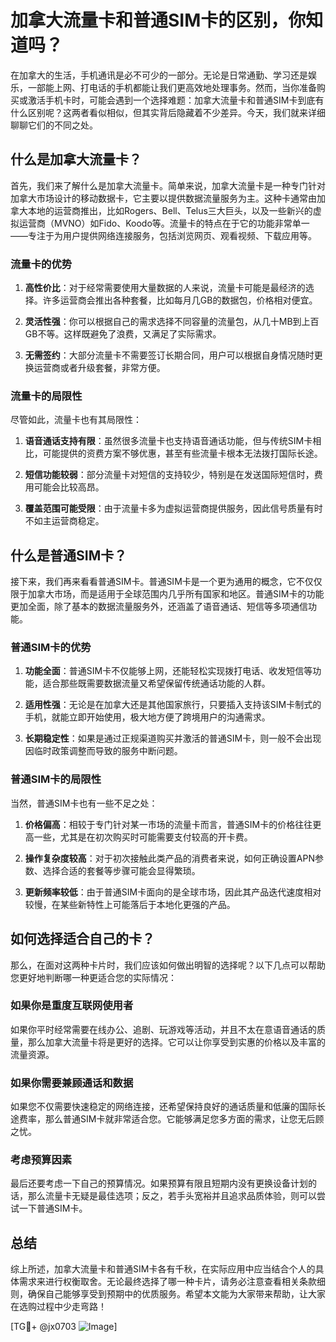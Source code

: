 # 加拿大流量卡和普通SIM卡的区别，你知道吗？

在加拿大的生活，手机通讯是必不可少的一部分。无论是日常通勤、学习还是娱乐，一部能上网、打电话的手机都能让我们更高效地处理事务。然而，当你准备购买或激活手机卡时，可能会遇到一个选择难题：加拿大流量卡和普通SIM卡到底有什么区别呢？这两者看似相似，但其实背后隐藏着不少差异。今天，我们就来详细聊聊它们的不同之处。

## 什么是加拿大流量卡？

首先，我们来了解什么是加拿大流量卡。简单来说，加拿大流量卡是一种专门针对加拿大市场设计的移动数据卡，它主要以提供数据流量服务为主。这种卡通常由加拿大本地的运营商推出，比如Rogers、Bell、Telus三大巨头，以及一些新兴的虚拟运营商（MVNO）如Fido、Koodo等。流量卡的特点在于它的功能非常单一——专注于为用户提供网络连接服务，包括浏览网页、观看视频、下载应用等。

### 流量卡的优势

1. **高性价比**：对于经常需要使用大量数据的人来说，流量卡可能是最经济的选择。许多运营商会推出各种套餐，比如每月几GB的数据包，价格相对便宜。
   
2. **灵活性强**：你可以根据自己的需求选择不同容量的流量包，从几十MB到上百GB不等。这样既避免了浪费，又满足了实际需求。

3. **无需签约**：大部分流量卡不需要签订长期合同，用户可以根据自身情况随时更换运营商或者升级套餐，非常方便。

### 流量卡的局限性

尽管如此，流量卡也有其局限性：

1. **语音通话支持有限**：虽然很多流量卡也支持语音通话功能，但与传统SIM卡相比，可能提供的资费方案不够优惠，甚至有些流量卡根本无法拨打国际长途。

2. **短信功能较弱**：部分流量卡对短信的支持较少，特别是在发送国际短信时，费用可能会比较高昂。

3. **覆盖范围可能受限**：由于流量卡多为虚拟运营商提供服务，因此信号质量有时不如主运营商稳定。

## 什么是普通SIM卡？

接下来，我们再来看看普通SIM卡。普通SIM卡是一个更为通用的概念，它不仅仅限于加拿大市场，而是适用于全球范围内几乎所有国家和地区。普通SIM卡的功能更加全面，除了基本的数据流量服务外，还涵盖了语音通话、短信等多项通信功能。

### 普通SIM卡的优势

1. **功能全面**：普通SIM卡不仅能够上网，还能轻松实现拨打电话、收发短信等功能，适合那些既需要数据流量又希望保留传统通话功能的人群。

2. **适用性强**：无论是在加拿大还是其他国家旅行，只要插入支持该SIM卡制式的手机，就能立即开始使用，极大地方便了跨境用户的沟通需求。

3. **长期稳定性**：如果是通过正规渠道购买并激活的普通SIM卡，则一般不会出现因临时政策调整而导致的服务中断问题。

### 普通SIM卡的局限性

当然，普通SIM卡也有一些不足之处：

1. **价格偏高**：相较于专门针对某一市场的流量卡而言，普通SIM卡的价格往往更高一些，尤其是在初次购买时可能需要支付较高的开卡费。

2. **操作复杂度较高**：对于初次接触此类产品的消费者来说，如何正确设置APN参数、选择合适的套餐等步骤可能会显得繁琐。

3. **更新频率较低**：由于普通SIM卡面向的是全球市场，因此其产品迭代速度相对较慢，在某些新特性上可能落后于本地化更强的产品。

## 如何选择适合自己的卡？

那么，在面对这两种卡片时，我们应该如何做出明智的选择呢？以下几点可以帮助您更好地判断哪一种更适合您的实际情况：

### 如果你是重度互联网使用者
如果你平时经常需要在线办公、追剧、玩游戏等活动，并且不太在意语音通话的质量，那么加拿大流量卡将是更好的选择。它可以让你享受到实惠的价格以及丰富的流量资源。

### 如果你需要兼顾通话和数据
如果您不仅需要快速稳定的网络连接，还希望保持良好的通话质量和低廉的国际长途费率，那么普通SIM卡就非常适合您。它能够满足您多方面的需求，让您无后顾之忧。

### 考虑预算因素
最后还要考虑一下自己的预算情况。如果预算有限且短期内没有更换设备计划的话，那么流量卡无疑是最佳选项；反之，若手头宽裕并且追求品质体验，则可以尝试一下普通SIM卡。

## 总结

综上所述，加拿大流量卡和普通SIM卡各有千秋，在实际应用中应当结合个人的具体需求来进行权衡取舍。无论最终选择了哪一种卡片，请务必注意查看相关条款细则，确保自己能够享受到预期中的优质服务。希望本文能为大家带来帮助，让大家在选购过程中少走弯路！

[TG💪+ @jx0703 ![Image](https://github.com/user-attachments/assets/dbca1d08-cadb-493c-b0ec-ad6f7a83f270)]